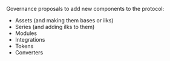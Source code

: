Governance proposals to add new components to the protocol:
 - Assets (and making them bases or ilks)
 - Series (and adding ilks to them)
 - Modules
 - Integrations
 - Tokens
 - Converters